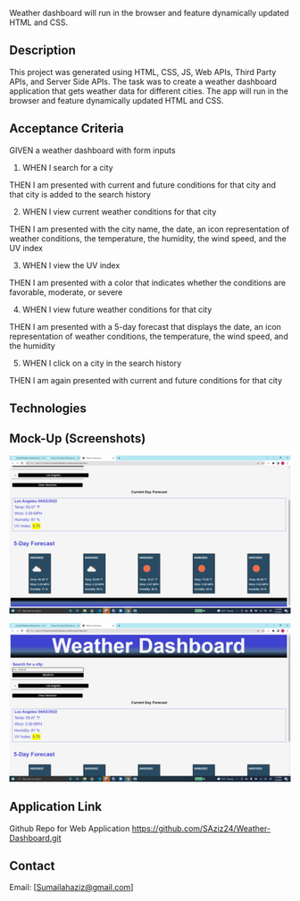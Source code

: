 Weather dashboard will run in the browser and feature dynamically updated HTML and CSS.

## Description
This project was generated using HTML, CSS, JS, Web APIs, Third Party APIs, and Server Side APIs. The task was to create a weather dashboard application that gets weather data for different cities. The app will run in the browser and feature dynamically updated HTML and CSS. 

## Acceptance Criteria
GIVEN a weather dashboard with form inputs
1. WHEN I search for a city

THEN I am presented with current and future conditions for that city and that city is added to the search history

2. WHEN I view current weather conditions for that city

THEN I am presented with the city name, the date, an icon representation of weather conditions, the temperature, the humidity, the wind speed, and the UV index

3. WHEN I view the UV index

THEN I am presented with a color that indicates whether the conditions are favorable, moderate, or severe

4. WHEN I view future weather conditions for that city

THEN I am presented with a 5-day forecast that displays the date, an icon representation of weather conditions, the temperature, the wind speed, and the humidity

5. WHEN I click on a city in the search history

THEN I am again presented with current and future conditions for that city

## Technologies 
## Mock-Up (Screenshots)
![HTML webpage titled Weather Dashboard.](./Assets/img/Screenshot%20(21).png)

![HTML webpage titled Weather Dashboard.](./Assets/img/Screenshot%20(23).png)



## Application Link

Github Repo for Web Application 
https://github.com/SAziz24/Weather-Dashboard.git
## Contact
Email: [Sumailahaziz@gmail.com]